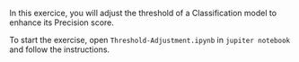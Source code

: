In this exercice, you will adjust the threshold of a Classification model to enhance its Precision score.

To start the exercise, open `Threshold-Adjustment.ipynb` in `jupiter notebook` and follow the instructions.
